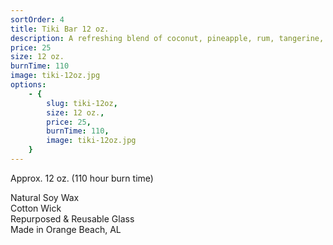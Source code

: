 ```yaml
---
sortOrder: 4
title: Tiki Bar 12 oz.
description: A refreshing blend of coconut, pineapple, rum, tangerine, banana, and melon
price: 25
size: 12 oz.
burnTime: 110
image: tiki-12oz.jpg
options:
    - {
        slug: tiki-12oz,
        size: 12 oz.,
        price: 25,
        burnTime: 110,
        image: tiki-12oz.jpg
    }
---
```


Approx. 12 oz. (110 hour burn time)<br>

Natural Soy Wax<br>
Cotton Wick<br>
Repurposed & Reusable Glass<br>
Made in Orange Beach, AL